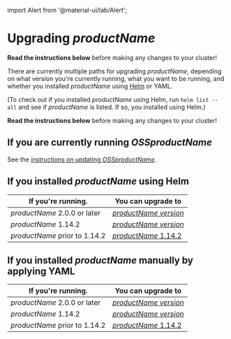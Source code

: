 import Alert from '@material-ui/lab/Alert';

# Upgrading $productName$

<Alert severity="warning">
  <b>Read the instructions below</b> before making any changes to your cluster!
</Alert>

There are currently multiple paths for upgrading $productName$, depending on what version you're currently
running, what you want to be running, and whether you installed $productName$ using [Helm](../helm) or
YAML.

(To check out if you installed $productName$ using Helm, run `helm list --all` and see if
$productName$ is listed. If so, you installed using Helm.)

<Alert severity="warning">
  <b>Read the instructions below</b> before making any changes to your cluster!
</Alert>

## If you are currently running $OSSproductName$

See the [instructions on updating $OSSproductName$](../../../../../emissary/$docsVersion$/topics/install/migration-matrix).

## If you installed $productName$ using Helm

| If you're running.            | You can upgrade to                                                        |
|-------------------------------|---------------------------------------------------------------------------|
| $productName$ 2.0.0 or later  | [$productName$ $version$](../upgrade/helm/edge-stack-2.0/edge-stack-2.1)  |
| $productName$ 1.14.2          | [$productName$ $version$](../upgrade/helm/edge-stack-1.14/edge-stack-2.1) |
| $productName$ prior to 1.14.2 | [$productName$ 1.14.2](../../../../1.14/topics/install/upgrading)         |

## If you installed $productName$ manually by applying YAML

| If you're running.            | You can upgrade to                                                        |
|-------------------------------|---------------------------------------------------------------------------|
| $productName$ 2.0.0 or later  | [$productName$ $version$](../upgrade/yaml/edge-stack-2.0/edge-stack-2.1)  |
| $productName$ 1.14.2          | [$productName$ $version$](../upgrade/yaml/edge-stack-1.14/edge-stack-2.1) |
| $productName$ prior to 1.14.2 | [$productName$ 1.14.2](../../../../1.14/topics/install/upgrading)         |
